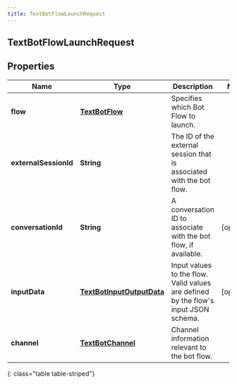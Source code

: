 ```yaml
---
title: TextBotFlowLaunchRequest
---
```

## TextBotFlowLaunchRequest


## Properties

| Name | Type | Description | Notes |
| ------------ | ------------- | ------------- | ------------- |
| **flow** | <!----><!---->[**TextBotFlow**](TextBotFlow.html)<!----> | Specifies which Bot Flow to launch. |  |
| **externalSessionId** | <!----><!---->**String**<!----> | The ID of the external session that is associated with the bot flow. |  |
| **conversationId** | <!----><!---->**String**<!----> | A conversation ID to associate with the bot flow, if available. |  [optional] |
| **inputData** | <!----><!---->[**TextBotInputOutputData**](TextBotInputOutputData.html)<!----> | Input values to the flow. Valid values are defined by the flow's input JSON schema. |  [optional] |
| **channel** | <!----><!---->[**TextBotChannel**](TextBotChannel.html)<!----> | Channel information relevant to the bot flow. |  |
{: class="table table-striped"}



